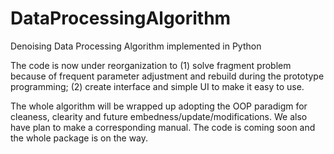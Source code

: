 # DataProcessingAlgorithm
Denoising Data Processing Algorithm implemented in Python

The code is now under reorganization to (1) solve fragment problem because of frequent parameter adjustment and rebuild during the prototype programming; (2) create interface and simple UI to make it easy to use. 

The whole algorithm will be wrapped up adopting the OOP paradigm for cleaness, clearity and future embedness/update/modifications. We also have plan to make a corresponding manual. The code is coming soon and the whole package is on the way.
